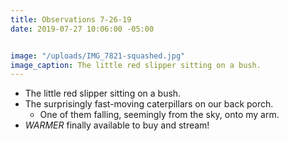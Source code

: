```yaml
---
title: Observations 7-26-19
date: 2019-07-27 10:06:00 -05:00


image: "/uploads/IMG_7821-squashed.jpg"
image_caption: The little red slipper sitting on a bush.
---
```


- The little red slipper sitting on a bush.
- The surprisingly fast-moving caterpillars on our back porch.
	- One of them falling, seemingly from the sky, onto my arm.
- *WARMER* finally available to buy and stream!